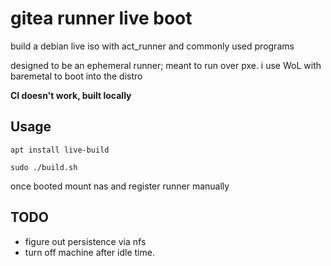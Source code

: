 # gitea runner live boot

build a debian live iso with act_runner and commonly used programs

designed to be an ephemeral runner; meant to run over pxe. i use WoL with baremetal to boot into the distro

**CI doesn't work, built locally**

## Usage

``` shell
apt install live-build

sudo ./build.sh
```

once booted mount nas and register runner manually

## TODO

- figure out persistence via nfs
- turn off machine after idle time.